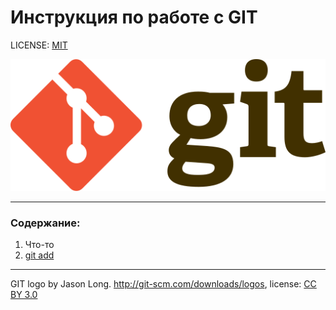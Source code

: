 # Инструкция по работе с GIT

LICENSE: [MIT](license.md)

![git-logo](./assets/Git-logo.svg.png)

---

### Содержание:
1. Что-то
2. [git add](/add.md)

---

GIT logo by Jason Long. http://git-scm.com/downloads/logos, license: [CC BY 3.0](https://creativecommons.org/licenses/by/3.0/)